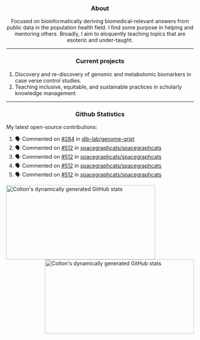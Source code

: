 <!--
Inspiration derived from:
1. https://zzetao.github.io/awesome-github-profile/
2. https://github.com/spcanelon
3. https://github.com/tallguyjenks

Tools used:
1. https://github.com/anuraghazra/github-readme-stats
2. https://github.com/jamesgeorge007/github-activity-readme
3. https://github.com/topics/profile-readme
-->

<h3 align="center">About</h3>

<p align="center">
Focused on bioinformatically deriving biomedical-relevant answers from public data in the population health field. 
I find some purpose in helping and mentoring others. Broadly, I aim to eloquently teaching topics that are esoteric and under-taught.
</p>

---

<h3 align="center">Current projects</h3>

1. Discovery and re-discovery of genomic and metabolomic biomarkers in case verse control studies.
2. Teaching inclusive, equitable, and sustainable practices in scholarly knowledge management

---

<h3 align="center">Github Statistics</h3>

My latest open-source contributions:

<!--START_SECTION:activity-->
1. 🗣 Commented on [#284](https://github.com/dib-lab/genome-grist/issues/284#issuecomment-1885422185) in [dib-lab/genome-grist](https://github.com/dib-lab/genome-grist)
2. 🗣 Commented on [#512](https://github.com/spacegraphcats/spacegraphcats/issues/512#issuecomment-1885375383) in [spacegraphcats/spacegraphcats](https://github.com/spacegraphcats/spacegraphcats)
3. 🗣 Commented on [#512](https://github.com/spacegraphcats/spacegraphcats/issues/512#issuecomment-1884233908) in [spacegraphcats/spacegraphcats](https://github.com/spacegraphcats/spacegraphcats)
4. 🗣 Commented on [#512](https://github.com/spacegraphcats/spacegraphcats/issues/512#issuecomment-1883957568) in [spacegraphcats/spacegraphcats](https://github.com/spacegraphcats/spacegraphcats)
5. 🗣 Commented on [#512](https://github.com/spacegraphcats/spacegraphcats/issues/512#issuecomment-1883836997) in [spacegraphcats/spacegraphcats](https://github.com/spacegraphcats/spacegraphcats)
<!--END_SECTION:activity-->

<a href="https://github.com/ccbaumler">
  <img height="200" width=400 align="left" alt="Colton's dynamically generated GitHub stats" src="https://github-readme-stats.vercel.app/api?username=ccbaumler&show_icons=true&title_color=434d58&icon_color=fa8072&ring_color=ba55d3"/>
</a>
<a href="https://github.com/ccbaumler">
  <img height="200" width=400 align="right" alt="Colton's dynamically generated GitHub stats" src="https://github-readme-stats.vercel.app/api/top-langs/?username=ccbaumler&layout=compact&langs_count=6&card_width=320&title_color=434d58&hide=Standard%20ML,%20TeX,%20Jupyter%20Notebook" />
</a>

